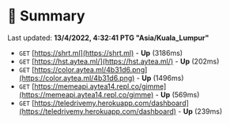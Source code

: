 # 📖 Summary
Last updated: **13/4/2022, 4:32:41 PTG "Asia/Kuala_Lumpur"**

- `GET` [https://shrt.ml](https://shrt.ml) - **Up** (3186ms)
- `GET` [https://hst.aytea.ml/](https://hst.aytea.ml/) - **Up** (202ms)
- `GET` [https://color.aytea.ml/4b31d6.png](https://color.aytea.ml/4b31d6.png) - **Up** (1496ms)
- `GET` [https://memeapi.aytea14.repl.co/gimme](https://memeapi.aytea14.repl.co/gimme) - **Up** (569ms)
- `GET` [https://teledrivemy.herokuapp.com/dashboard](https://teledrivemy.herokuapp.com/dashboard) - **Up** (239ms)
